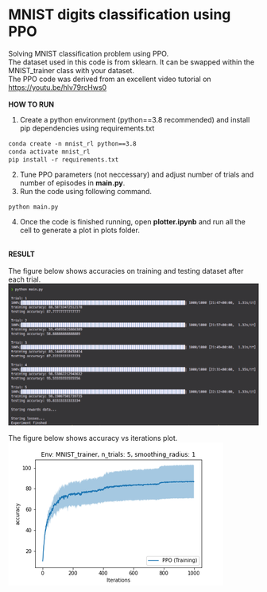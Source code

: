# MNIST digits classification using PPO
Solving MNIST classification problem using PPO.\
The dataset used in this code is from sklearn.  It can be swapped within the MNIST_trainer class with your dataset. \
The PPO code was derived from an excellent video tutorial on https://youtu.be/hlv79rcHws0 \
\
**HOW TO RUN**
1. Create a python environment (python==3.8 recommended) and install pip dependencies using requirements.txt
```
conda create -n mnist_rl python==3.8
conda activate mnist_rl
pip install -r requirements.txt
```
2. Tune PPO parameters (not neccessary) and adjust number of trials and number of episodes in **main.py**.
3. Run the code using following command.
```
python main.py
```
4. Once the code is finished running, open **plotter.ipynb** and run all the cell to generate a plot in plots folder.

\
**RESULT** \
\
The figure below shows accuracies on training and testing dataset after each trial. \
<img src=https://github.com/bhargavCSSE/MNIST_with_PPO/blob/main/plots/MNIST_classification.png> 

The figure below shows accuracy vs iterations plot. \
<img src=https://github.com/bhargavCSSE/MNIST_with_PPO/blob/main/plots/MNIST-score.png> 
